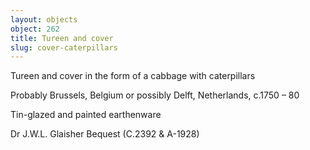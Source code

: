 ```yaml
---
layout: objects
object: 262
title: Tureen and cover
slug: cover-caterpillars
---
```

Tureen and cover in the form of a cabbage with caterpillars  

Probably Brussels, Belgium or possibly Delft,  Netherlands, c.1750 – 80  

Tin-glazed and painted earthenware  

Dr J.W.L. Glaisher Bequest (C.2392 &amp; A-1928)
